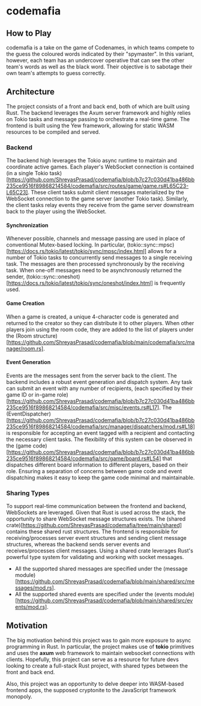 # codemafia

## How to Play

codemafia is a take on the game of Codenames, in which teams compete to the guess the coloured words indicated by their "spymaster". In this variant, however, each team has an undercover operative that can see the other team's words as well as the black word. Their objective is to sabotage their own team's attempts to guess correctly.

## Architecture

The project consists of a front and back end, both of which are built using Rust. The backend leverages the Axum server framework and highly relies on Tokio tasks and message passing to orchestrate a real-time game. The frontend is built using the Yew framework, allowing for static WASM resources to be compiled and served.

### Backend

The backend high leverages the Tokio async runtime to maintain and coordinate active games. Each player's WebSocket connection is contained (in a single Tokio task)[https://github.com/ShreyasPrasad/codemafia/blob/b7c27c030d41ba486bb235ce9516f89868214584/codemafia/src/routes/game/game.rs#L65C23-L65C23]. These client tasks submit client messages materialized by the WebSocket connection to the game server (another Tokio task). Similarly, the client tasks relay events they receive from the game server downstream back to the player using the WebSocket.

#### Synchronization

Whenever possible, channels and message passing are used in place of conventional Mutex-based locking. In particular, (tokio::sync::mpsc)[https://docs.rs/tokio/latest/tokio/sync/mpsc/index.html] allows for a number of Tokio tasks to concurrently send messages to a single receiving task. The messages are then processed synchronously by the receiving task. When one-off messages need to be asynchronously returned the sender, (tokio::sync::oneshot)[https://docs.rs/tokio/latest/tokio/sync/oneshot/index.html] is frequently used. 

#### Game Creation

When a game is created, a unique 4-character code is generated and returned to the creator so they can distribute it to other players. When other players join using the room code, they are added to the list of players under the (Room structure)[https://github.com/ShreyasPrasad/codemafia/blob/main/codemafia/src/manager/room.rs]. 

#### Event Generation

Events are the messages sent from the server back to the client. The backend includes a robust event generation and dispatch system. Any task can submit an event with any number of recipients, (each specified by their game ID or in-game role)[https://github.com/ShreyasPrasad/codemafia/blob/b7c27c030d41ba486bb235ce9516f89868214584/codemafia/src/misc/events.rs#L17]. The (EventDispatcher)[https://github.com/ShreyasPrasad/codemafia/blob/b7c27c030d41ba486bb235ce9516f89868214584/codemafia/src/manager/dispatchers/mod.rs#L18] is responsible for accepting an event tagged with a recipient and contacting the necessary client tasks. The flexibility of this system can be observed in the (game code)[https://github.com/ShreyasPrasad/codemafia/blob/b7c27c030d41ba486bb235ce9516f89868214584/codemafia/src/game/board.rs#L54] that dispatches different board information to different players, based on their role. Ensuring a separation of concerns between game code and event dispatching makes it easy to keep the game code minimal and maintainable.

### Sharing Types

To support real-time communication between the frontend and backend, WebSockets are leveraged. Given that Rust is used across the stack, the opportunity to share WebSocket message structures exists. The (shared crate)[https://github.com/ShreyasPrasad/codemafia/tree/main/shared] contains these shared rust structures. The frontend is responsible for receiving/processes server event structures and sending client message structures, whereas the backend sends server events and receives/processes client messages. Using a shared crate leverages Rust's powerful type system for validating and working with socket messages. 

- All the supported shared messages are specified under the (message module)[https://github.com/ShreyasPrasad/codemafia/blob/main/shared/src/messages/mod.rs].
- All the supported shared events are specified under the (events module)[https://github.com/ShreyasPrasad/codemafia/blob/main/shared/src/events/mod.rs].


## Motivation

The big motivation behind this project was to gain more exposure to async programming in Rust. In particular, the project makes use of **tokio** primitives and uses the **axum** web framework to maintain websocket connections with clients. Hopefully, this project can serve as a resource for future devs looking to create a full-stack Rust project, with shared types between the front and back end.

Also, this project was an opportunity to delve deeper into WASM-based frontend apps, the supposed cryptonite to the JavaScript framework monopoly.
